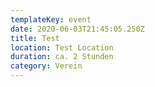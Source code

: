 ```yaml
---
templateKey: event
date: 2020-06-03T21:45:05.250Z
title: Test
location: Test Location
duration: ca. 2 Stunden
category: Verein
---
```

